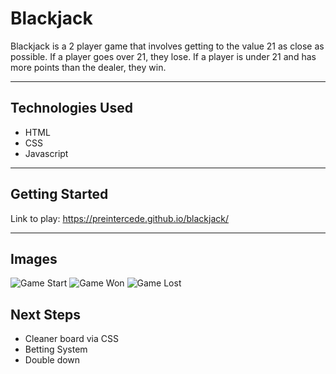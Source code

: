 # Blackjack

Blackjack is a 2 player game that involves getting to the value 21 as close as possible. If a player goes over 21, they lose. If a player is under 21 and has more points than the dealer, they win.

---

## Technologies Used

- HTML
- CSS
- Javascript

---

## Getting Started

Link to play: https://preintercede.github.io/blackjack/

---

## Images

![Game Start](https://i.imgur.com/g4WsMTP.png)
![Game Won](https://i.imgur.com/mAdONTh.png)
![Game Lost](https://i.imgur.com/SQqfCxn.png)

## Next Steps

- Cleaner board via CSS
- Betting System
- Double down
